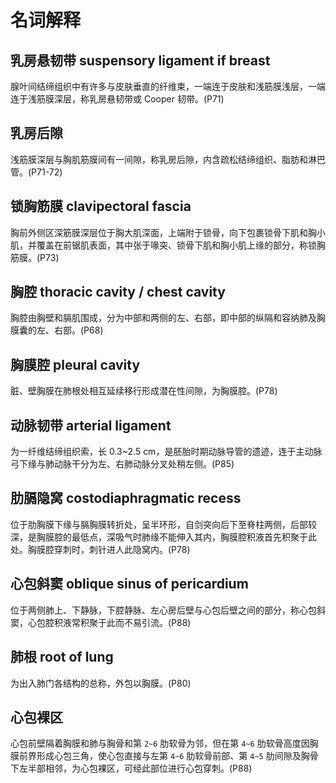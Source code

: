 # 名词解释
## 乳房悬韧带 suspensory ligament if breast
腺叶间结缔组织中有许多与皮肤垂直的纤维束，一端连于皮肤和浅筋膜浅层，一端连于浅筋膜深层，称乳房悬韧带或 Cooper 韧带。(P71)
## 乳房后隙
浅筋膜深层与胸肌筋膜间有一间隙，称乳房后隙，内含疏松结缔组织、脂肪和淋巴管。(P71-72)
## 锁胸筋膜 clavipectoral fascia
胸前外侧区深筋膜深层位于胸大肌深面，上端附于锁骨，向下包裹锁骨下肌和胸小肌，并覆盖在前锯肌表面，其中张于喙突、锁骨下肌和胸小肌上缘的部分，称锁胸筋膜。(P73)
## 胸腔 thoracic cavity / chest cavity
胸腔由胸壁和膈肌围成，分为中部和两侧的左、右部，即中部的纵隔和容纳肺及胸膜囊的左、右部。(P68)
## 胸膜腔 pleural cavity
脏、壁胸膜在肺根处相互延续移行形成潜在性间隙，为胸膜腔。(P78)
## 动脉韧带 arterial ligament
为一纤维结缔组织索，长 0.3~2.5 cm，是胚胎时期动脉导管的遗迹，连于主动脉弓下缘与肺动脉干分为左、右肺动脉分叉处稍左侧。(P85)
## 肋膈隐窝 costodiaphragmatic recess
位于肋胸膜下缘与膈胸膜转折处，呈半环形，自剑突向后下至脊柱两侧，后部较深，是胸膜腔的最低点，深吸气时肺缘不能伸入其内，胸膜腔积液首先积聚于此处。胸膜腔穿刺时，刺针进人此隐窝内。(P78)
## 心包斜窦 oblique sinus of pericardium
位于两侧肺上、下静脉，下腔静脉、左心房后壁与心包后壁之间的部分，称心包斜窦，心包腔积液常积聚于此而不易引流。(P88)
## 肺根 root of lung
为出入肺门各结构的总称，外包以胸膜。(P80)
## 心包裸区
心包前壁隔着胸膜和肺与胸骨和第 `2~6` 肋软骨为邻，但在第 `4~6` 肋软骨高度因胸膜前界形成心包三角，使心包直接与左第 `4~6` 肋软骨前部、第 `4~5` 肋间隙及胸骨下左半部相邻，为心包裸区，可经此部位进行心包穿刺。(P88)

